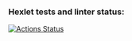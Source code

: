 ### Hexlet tests and linter status:
[![Actions Status](https://github.com/DmitryK1995/sql-for-developers-project-136/actions/workflows/hexlet-check.yml/badge.svg)](https://github.com/DmitryK1995/sql-for-developers-project-136/actions)